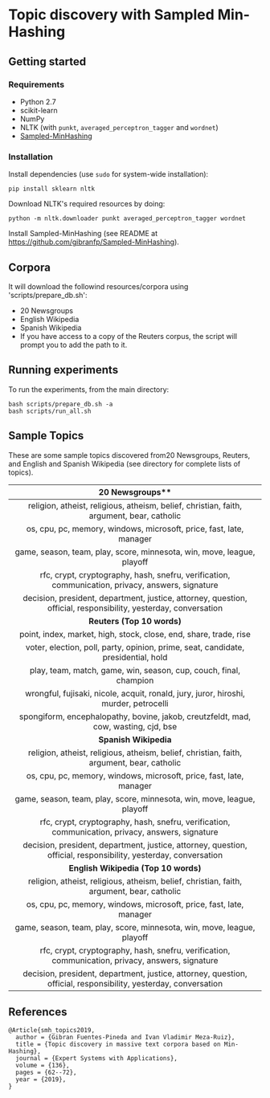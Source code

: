 # Topic discovery with Sampled Min-Hashing
## Getting started
### Requirements
* Python 2.7
* scikit-learn
* NumPy
* NLTK (with `punkt`, `averaged_perceptron_tagger` and `wordnet`)
* [Sampled-MinHashing](https://github.com/gibranfp/Sampled-MinHashing)

### Installation
Install dependencies (use `sudo` for system-wide installation):

~~~~	
pip install sklearn nltk
~~~~

Download NLTK's required resources by doing:

~~~~
python -m nltk.downloader punkt averaged_perceptron_tagger wordnet
~~~~

Install Sampled-MinHashing (see README at https://github.com/gibranfp/Sampled-MinHashing).

## Corpora
It will download the followind resources/corpora using 'scripts/prepare\_db.sh':

* 20 Newsgroups 
* English Wikipedia
* Spanish Wikipedia
* If you have access to a copy of the Reuters corpus, the script will prompt you to add the path to it.

## Running experiments

To run the experiments, from the main directory:
~~~~
bash scripts/prepare_db.sh -a
bash scripts/run_all.sh
~~~~

## Sample Topics
These are some sample topics discovered from20 Newsgroups, Reuters, and English and Spanish Wikipedia (see [](example_topics) directory for complete lists of topics). 

| 20 Newsgroups** |
|:--------------------:|
|religion, atheist, religious, atheism, belief, christian, faith, argument, bear, catholic|
|os, cpu, pc, memory, windows, microsoft, price, fast, late, manager|
|game, season, team, play, score, minnesota, win, move, league, playoff|
|rfc, crypt, cryptography, hash, snefru, verification, communication, privacy, answers, signature|
|decision, president, department, justice, attorney, question, official, responsibility, yesterday, conversation|
| **Reuters (Top 10 words)** |
|point, index, market, high, stock, close, end, share, trade, rise|
|voter, election, poll, party, opinion, prime, seat, candidate, presidential, hold|
|play, team, match, game, win, season, cup, couch, final, champion|
|wrongful, fujisaki, nicole, acquit, ronald, jury, juror, hiroshi, murder, petrocelli|
|spongiform, encephalopathy, bovine, jakob, creutzfeldt, mad, cow, wasting, cjd, bse|
| **Spanish Wikipedia** |
|religion, atheist, religious, atheism, belief, christian, faith, argument, bear, catholic|
|os, cpu, pc, memory, windows, microsoft, price, fast, late, manager|
|game, season, team, play, score, minnesota, win, move, league, playoff|
|rfc, crypt, cryptography, hash, snefru, verification, communication, privacy, answers, signature|
|decision, president, department, justice, attorney, question, official, responsibility, yesterday, conversation|
| **English Wikipedia (Top 10 words)**|
|religion, atheist, religious, atheism, belief, christian, faith, argument, bear, catholic|
|os, cpu, pc, memory, windows, microsoft, price, fast, late, manager|
|game, season, team, play, score, minnesota, win, move, league, playoff|
|rfc, crypt, cryptography, hash, snefru, verification, communication, privacy, answers, signature|
|decision, president, department, justice, attorney, question, official, responsibility, yesterday, conversation|

## References

```
@Article{smh_topics2019,
  author = {Gibran Fuentes-Pineda and Ivan Vladimir Meza-Ruiz},
  title = {Topic discovery in massive text corpora based on Min-Hashing},
  journal = {Expert Systems with Applications},
  volume = {136},
  pages = {62--72},
  year = {2019},
}
```
